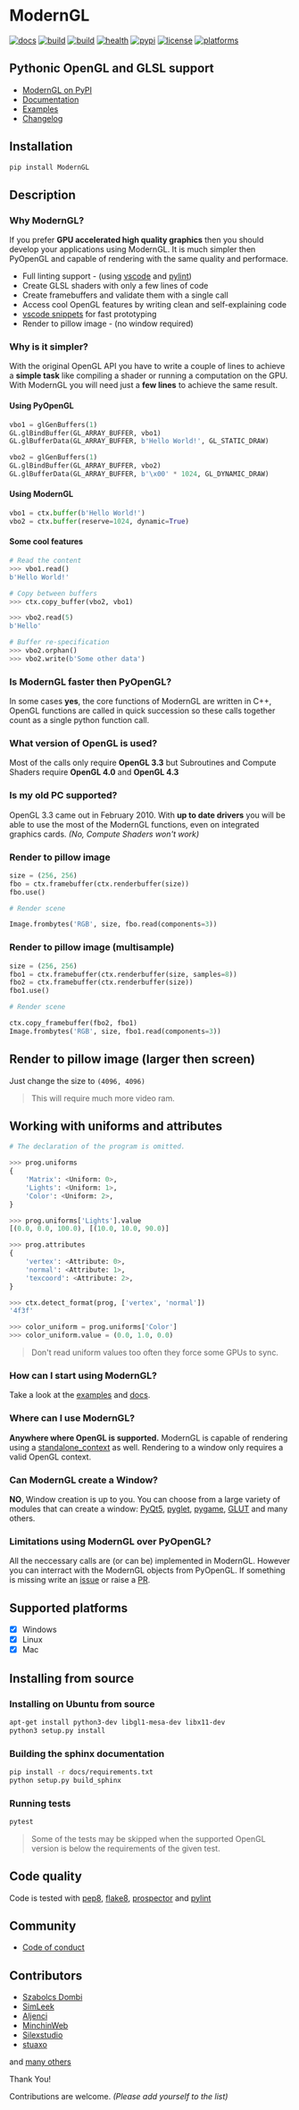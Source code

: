 # ModernGL

[![docs](https://readthedocs.org/projects/moderngl/badge/?version=stable)](https://moderngl.readthedocs.io/)
[![build](https://img.shields.io/travis/cprogrammer1994/ModernGL/master.svg?label=build)](https://travis-ci.org/cprogrammer1994/ModernGL)
[![build](https://img.shields.io/appveyor/ci/cprogrammer1994/ModernGL/master.svg?label=build)](https://ci.appveyor.com/project/cprogrammer1994/ModernGL)
[![health](https://landscape.io/github/cprogrammer1994/ModernGL/master/landscape.svg?style=flat)](https://landscape.io/github/cprogrammer1994/ModernGL/master)
[![pypi](https://img.shields.io/pypi/v/ModernGL.svg)](https://pypi.python.org/pypi/ModernGL/)
[![license](https://img.shields.io/github/license/cprogrammer1994/ModernGL.svg)](https://github.com/cprogrammer1994/ModernGL/blob/master/LICENSE)
[![platforms](https://img.shields.io/badge/platforms-windows%2C%20mac%2C%20linux-blue.svg)](https://pypi.python.org/pypi/ModernGL/)

## Pythonic OpenGL and GLSL support

- [ModernGL on PyPI](https://pypi.python.org/pypi/ModernGL/)
- [Documentation](https://moderngl.readthedocs.io/)
- [Examples](https://github.com/cprogrammer1994/ModernGL/tree/master/examples)
- [Changelog](https://github.com/cprogrammer1994/ModernGL/blob/master/CHANGELOG.md)

## Installation

```sh
pip install ModernGL
```

<!-- ![sample](https://github.com/cprogrammer1994/ModernGL/raw/master/docs/Examples/images/sample.gif) -->

## Description

### Why ModernGL?

If you prefer **GPU accelerated high quality graphics** then you should develop your applications using ModernGL.
It is much simpler then PyOpenGL and capable of rendering with the same quality and performace.

- Full linting support - (using [vscode] and [pylint])
- Create GLSL shaders with only a few lines of code
- Create framebuffers and validate them with a single call
- Access cool OpenGL features by writing clean and self-explaining code
- [vscode snippets] for fast prototyping
- Render to pillow image - (no window required)

[vscode]: https://code.visualstudio.com/
[vscode snippets]: https://github.com/cprogrammer1994/ModernGL/blob/master/extras/vscode/snippets/python.json
[pylint]: https://www.pylint.org/

### Why is it simpler?

With the original OpenGL API you have to write a couple of lines to achieve a **simple task** like compiling a shader or running a computation on the GPU. With ModernGL you will need just a **few lines** to achieve the same result.

#### Using PyOpenGL

```py
vbo1 = glGenBuffers(1)
GL.glBindBuffer(GL_ARRAY_BUFFER, vbo1)
GL.glBufferData(GL_ARRAY_BUFFER, b'Hello World!', GL_STATIC_DRAW)

vbo2 = glGenBuffers(1)
GL.glBindBuffer(GL_ARRAY_BUFFER, vbo2)
GL.glBufferData(GL_ARRAY_BUFFER, b'\x00' * 1024, GL_DYNAMIC_DRAW)
```

#### Using ModernGL

```py
vbo1 = ctx.buffer(b'Hello World!')
vbo2 = ctx.buffer(reserve=1024, dynamic=True)
```

#### Some cool features

```py
# Read the content
>>> vbo1.read()
b'Hello World!'

# Copy between buffers
>>> ctx.copy_buffer(vbo2, vbo1)

>>> vbo2.read(5)
b'Hello'

# Buffer re-specification
>>> vbo2.orphan()
>>> vbo2.write(b'Some other data')
```

### Is ModernGL faster then PyOpenGL?

In some cases **yes**, the core functions of ModernGL are written in C++, OpenGL functions are called in quick succession so these calls together count as a single python function call.

### What version of OpenGL is used?

Most of the calls only require **OpenGL 3.3** but Subroutines and Compute Shaders require **OpenGL 4.0** and **OpenGL 4.3**

### Is my old PC supported?

OpenGL 3.3 came out in February 2010. With **up to date drivers** you will be able to use the most of the ModernGL functions, even on integrated graphics cards. _(No, Compute Shaders won't work)_

### Render to pillow image

```py
size = (256, 256)
fbo = ctx.framebuffer(ctx.renderbuffer(size))
fbo.use()

# Render scene

Image.frombytes('RGB', size, fbo.read(components=3))
```

### Render to pillow image (multisample)

```py
size = (256, 256)
fbo1 = ctx.framebuffer(ctx.renderbuffer(size, samples=8))
fbo2 = ctx.framebuffer(ctx.renderbuffer(size))
fbo1.use()

# Render scene

ctx.copy_framebuffer(fbo2, fbo1)
Image.frombytes('RGB', size, fbo1.read(components=3))
```

## Render to pillow image (larger then screen)

Just change the size to `(4096, 4096)`<br>

> This will require much more video ram.

## Working with uniforms and attributes

```py
# The declaration of the program is omitted.

>>> prog.uniforms
{
    'Matrix': <Uniform: 0>,
    'Lights': <Uniform: 1>,
    'Color': <Uniform: 2>,
}

>>> prog.uniforms['Lights'].value
[(0.0, 0.0, 100.0), [(10.0, 10.0, 90.0)]

>>> prog.attributes
{
    'vertex': <Attribute: 0>,
    'normal': <Attribute: 1>,
    'texcoord': <Attribute: 2>,
}

>>> ctx.detect_format(prog, ['vertex', 'normal'])
'4f3f'

>>> color_uniform = prog.uniforms['Color']
>>> color_uniform.value = (0.0, 1.0, 0.0)
```

> Don't read uniform values too often they force some GPUs to sync.

### How can I start using ModernGL?

Take a look at the [examples] and [docs].

[examples]: https://github.com/cprogrammer1994/ModernGL/tree/master/examples
[docs]: https://moderngl.readthedocs.io/

### Where can I use ModernGL?

**Anywhere where OpenGL is supported.** ModernGL is capable of rendering using a [standalone_context] as well. Rendering to a window only requires a valid OpenGL context.

[standalone_context]: https://github.com/cprogrammer1994/ModernGL/tree/master/examples/standalone

### Can ModernGL create a Window?

**NO**, Window creation is up to you. You can choose from a large variety of modules that can create a window: [PyQt5], [pyglet], [pygame], [GLUT] and many others.

[PyQt5]: https://pypi.python.org/pypi/PyQt5/
[pyglet]: https://bitbucket.org/pyglet/pyglet/wiki/Home
[pygame]: https://www.pygame.org/news
[GLUT]: https://wiki.python.org/moin/PyOpenGL

### Limitations using ModernGL over PyOpenGL?

All the neccessary calls are (or can be) implemented in ModernGL. However you can interract with the ModernGL objects from PyOpenGL. If something is missing write an [issue](https://github.com/cprogrammer1994/ModernGL/issues) or raise a [PR](https://github.com/cprogrammer1994/ModernGL/pulls).

## Supported platforms

- [x] Windows
- [x] Linux
- [x] Mac

## Installing from source

### Installing on Ubuntu from source

```sh
apt-get install python3-dev libgl1-mesa-dev libx11-dev
python3 setup.py install
```

### Building the sphinx documentation

```sh
pip install -r docs/requirements.txt
python setup.py build_sphinx
```

### Running tests

```sh
pytest
```

> Some of the tests may be skipped when the supported OpenGL version is below the requirements of the given test.

## Code quality

Code is tested with [pep8], [flake8], [prospector] and [pylint]

[pep8]: https://www.python.org/dev/peps/pep-0008/
[flake8]: http://flake8.pycqa.org/en/latest/
[prospector]: https://prospector.landscape.io/en/master/
[pylint]: https://www.pylint.org/

## Community

- [Code of conduct](https://github.com/cprogrammer1994/ModernGL/blob/master/.github/CODE_OF_CONDUCT.md)

## Contributors

- [Szabolcs Dombi](https://github.com/cprogrammer1994)
- [SimLeek](https://github.com/SimLeek)
- [Aljenci](https://github.com/Aljenci)
- [MinchinWeb](https://github.com/MinchinWeb)
- [Silexstudio](https://github.com/Silexstudio)
- [stuaxo](https://github.com/stuaxo)

and [many others](https://github.com/cprogrammer1994/ModernGL/graphs/contributors)

Thank You!

Contributions are welcome. _(Please add yourself to the list)_
